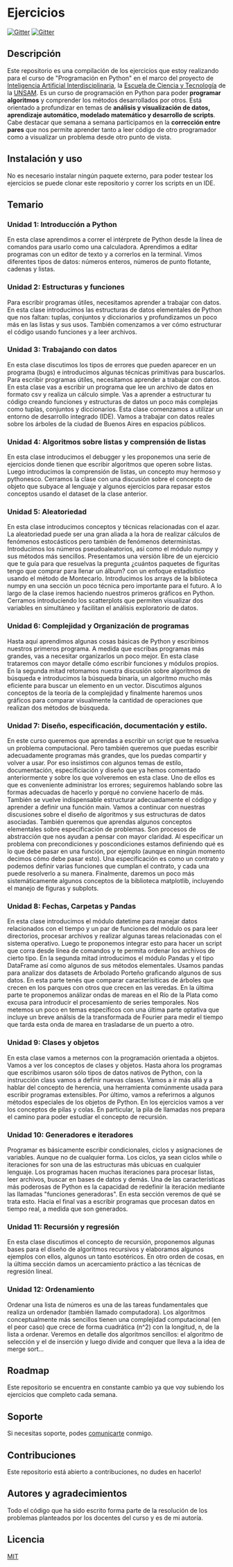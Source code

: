 # Ejercicios

[![Gitter](https://img.shields.io/badge/Python-FFD43B?style=for-the-badge&logo=python&logoColor=darkgreen)](https://www.python.org/)
[![Gitter](https://img.shields.io/badge/LinkedIn-0077B5?style=for-the-badge&logo=linkedin&logoColor=white)](https://www.linkedin.com/in/paola-cartala/)

## Descripción

Este repositorio es una compilación de los ejercicios que estoy realizando para el curso de "Programación en Python" en el marco del proyecto de [Inteligencia Artificial Interdisciplinaria](http://noticias.unsam.edu.ar/2019/09/16/la-unsam-piensa-la-inteligencia-artificial-interdisciplinaria/), la [Escuela de Ciencia y Tecnología](http://www.unsam.edu.ar/escuelas/ciencia/) de la [UNSAM](https://www.unsam.edu.ar/).
Es un curso de programación en Python para poder **programar algoritmos** y comprender los métodos desarrollados por otros. Está orientado a profundizar en temas de **análisis y visualización de datos, aprendizaje automático, modelado matemático y desarrollo de scripts**.
Cabe destacar que semana a semana participamos en la **corrección entre pares** que nos permite aprender tanto a leer código de otro programador como a visualizar un problema desde otro punto de vista.

## Instalación y uso

No es necesario instalar ningún paquete externo, para poder testear los ejercicios se puede clonar este repositorio y correr los scripts en un IDE.

## Temario

### Unidad 1: Introducción a Python
En esta clase aprendimos a correr el intérprete de Python desde la línea de comandos para usarlo como una calculadora. Aprendimos a editar programas con un editor de texto y a correrlos en la terminal. Vimos diferentes tipos de datos: números enteros, números de punto flotante, cadenas y listas.

### Unidad 2: Estructuras y funciones
Para escribir programas útiles, necesitamos aprender a trabajar con datos. En esta clase introducimos las estructuras de datos elementales de Python que nos faltan: tuplas, conjuntos y diccionarios y profundizamos un poco más en las listas y sus usos. También comenzamos a ver cómo estructurar el código usando funciones y a leer archivos.

### Unidad 3: Trabajando con datos
En esta clase discutimos los tipos de errores que pueden aparecer en un programa (bugs) e introducimos algunas técnicas primitivas para buscarlos.
Para escribir programas útiles, necesitamos aprender a trabajar con datos. En esta clase vas a escribir un programa que lee un archivo de datos en formato csv y realiza un cálculo simple. Vas a aprender a estructurar tu código creando funciones y estructuras de datos un poco más complejas como tuplas, conjuntos y diccionarios.
Esta clase comenzamos a utilizar un entorno de desarrollo integrado (IDE). Vamos a trabajar con datos reales sobre los árboles de la ciudad de Buenos Aires en espacios públicos.

### Unidad 4: Algoritmos sobre listas y comprensión de listas
En esta clase introducimos el debugger y les proponemos una serie de ejercicios donde tienen que escribir algoritmos que operen sobre listas. Luego introducimos la comprensión de listas, un concepto muy hermoso y pythonesco. Cerramos la clase con una discusión sobre el concepto de objeto que subyace al lenguaje y algunos ejercicios para repasar estos conceptos usando el dataset de la clase anterior.

### Unidad 5: Aleatoriedad
En esta clase introducimos conceptos y técnicas relacionadas con el azar. La aleatoriedad puede ser una gran aliada a la hora de realizar cálculos de fenómenos estocásticos pero también de fenómenos deterministas. Introducimos los números pseudoaleatorios, así como el módulo numpy y sus métodos más sencillos.
Presentamos una versión libre de un ejercicio que te guía para que resuelvas la pregunta ¿cuántos paquetes de figuritas tengo que comprar para llenar un álbum? con un enfoque estadístico usando el método de Montecarlo.
Introducimos los arrays de la biblioteca numpy en una sección un poco técnica pero importante para el futuro.
A lo largo de la clase iremos haciendo nuestros primeros gráficos en Python. Cerramos introduciendo los scatterplots que permiten visualizar dos variables en simultáneo y facilitan el análisis exploratorio de datos.

### Unidad 6: Complejidad y Organización de programas
Hasta aquí aprendimos algunas cosas básicas de Python y escribimos nuestros primeros programa. A medida que escribas programas más grandes, vas a necesitar organizarlos un poco mejor. En esta clase trataremos con mayor detalle cómo escribir funciones y módulos propios.
En la segunda mitad retomamos nuestra discusión sobre algoritmos de búsqueda e introducimos la búsqueda binaria, un algoritmo mucho más eficiente para buscar un elemento en un vector. Discutimos algunos conceptos de la teoría de la complejidad y finalmente haremos unos gráficos para comparar visualmente la cantidad de operaciones que realizan dos métodos de búsqueda.

### Unidad 7: Diseño, especificación, documentación y estilo.
En este curso queremos que aprendas a escribir un script que te resuelva un problema computacional. Pero también queremos que puedas escribir adecuadamente programas más grandes, que los puedas compartir y volver a usar.
Por eso insistimos con algunos temas de estilo, documentación, especificiación y diseño que ya hemos comentado anteriormente y sobre los que volveremos en esta clase. Uno de ellos es que es conveniente administrar los errores; seguiremos hablando sobre las formas adecuadas de hacerlo y porqué no conviene hacerlo de más. También se vuelve indispensable estructurar adecuadamente el código y aprender a definir una función main. Vamos a continuar con nuestras discusiones sobre el diseño de algoritmos y sus estructuras de datos asociadas. También queremos que aprendas algunos conceptos elementales sobre especificación de problemas. Son procesos de abstracción que nos ayudan a pensar con mayor claridad. Al especificar un problema con precondiciones y poscondiciones estamos definiendo qué es lo que debe pasar en una función, por ejemplo (aunque en ningún momento decimos cómo debe pasar esto). Una especificación es como un contrato y podemos definir varias funciones que cumplan el contrato, y cada una puede resolverlo a su manera.
Finalmente, daremos un poco más sistemáticamente algunos conceptos de la biblioteca matplotlib, incluyendo el manejo de figuras y subplots.

### Unidad 8: Fechas, Carpetas y Pandas
En esta clase introducimos el módulo datetime para manejar datos relacionados con el tiempo y un par de funciones del módulo os para leer directorios, procesar archivos y realizar algunas tareas relacionadas con el sistema operativo. Luego te proponemos integrar esto para hacer un script que corra desde línea de comandos y te permita ordenar los archivos de cierto tipo.
En la segunda mitad introducimos el módulo Pandas y el tipo DataFrame así como algunos de sus métodos elementales. Usamos pandas para analizar dos datasets de Arbolado Porteño graficando algunos de sus datos. En esta parte tenés que comparar caracterísiticas de árboles que crecen en los parques con otros que crecen en las veredas.
En la última parte te proponemos análizar ondas de mareas en el Río de la Plata como excusa para introducir el procesamiento de series temporales. Nos metemos un poco en temas específicos con una última parte optativa que incluye un breve análsis de la transformada de Fourier para medir el tiempo que tarda esta onda de marea en trasladarse de un puerto a otro.

### Unidad 9: Clases y objetos
En esta clase vamos a meternos con la programación orientada a objetos. Vamos a ver los conceptos de clases y objetos. Hasta ahora los programas que escribimos usaron sólo tipos de datos nativos de Python, con la instrucción class vamos a definir nuevas clases. Vamos a ir más allá y a hablar del concepto de herencia, una herramienta comúnmente usada para escribir programas extensibles. Por último, vamos a referirnos a algunos métodos especiales de los objetos de Python.
En los ejercicios vamos a ver los conceptos de pilas y colas. En particular, la pila de llamadas nos prepara el camino para poder estudiar el concepto de recursión.

### Unidad 10: Generadores e iteradores
Programar es básicamente escribir condicionales, ciclos y asignaciones de variables. Aunque no de cualquier forma.
Los ciclos, ya sean ciclos while o iteraciones for son una de las estructuras más ubicuas en cualquier lenguaje. Los programas hacen muchas iteraciones para procesar listas, leer archivos, buscar en bases de datos y demás.
Una de las características más poderosas de Python es la capacidad de redefinir la iteración mediante las llamadas "funciones generadoras". En esta sección veremos de qué se trata esto. Hacia el final vas a escribir programas que procesan datos en tiempo real, a medida que son generados.

### Unidad 11: Recursión y regresión
En esta clase discutimos el concepto de recursión, proponemos algunas bases para el diseño de algoritmos recursivos y elaboramos algunos ejemplos con ellos, algunos un tanto esotéricos.
En otro orden de cosas, en la última sección damos un acercamiento práctico a las técnicas de regresión lineal.

### Unidad 12: Ordenamiento
Ordenar una lista de números es una de las tareas fundamentales que realiza un ordenador (también llamado computadora). Los algoritmos conceptualmente más sencillos tienen una complejidad computacional (en el peor caso) que crece de forma cuadrática (n^2) con la longitud, n, de la lista a ordenar. Veremos en detalle dos algoritmos sencillos: el algoritmo de selección y el de inserción y luego divide and conquer que lleva a la idea de merge sort...

## Roadmap

Este repositorio se encuentra en constante cambio ya que voy subiendo los ejercicios que completo cada semana.

## Soporte

Si necesitas soporte, podes [comunicarte](paola.cartala@gmail.com "Enviame un mail!") conmigo.

## Contribuciones

Este repositorio está abierto a contribuciones, no dudes en hacerlo!

## Autores y agradecimientos

Todo el código que ha sido escrito forma parte de la resolución de los problemas planteados por los docentes del curso y es de mi autoría.

## Licencia

[MIT](https://choosealicense.com/licenses/mit/)

